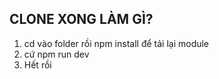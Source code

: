 ## CLONE XONG LÀM GÌ?

1. cd vào folder rồi npm install để tải lại module
2. cứ npm run dev
3. Hết rồi
